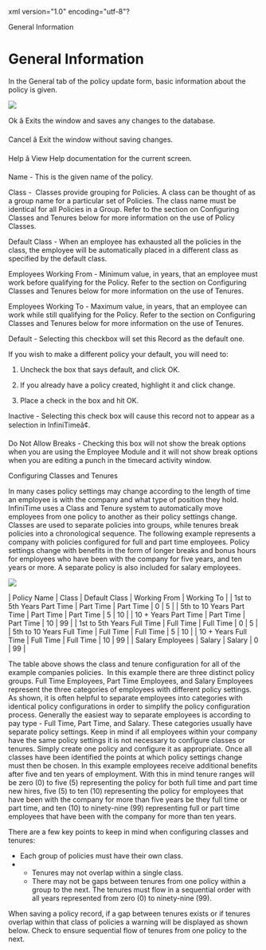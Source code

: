 xml version="1.0" encoding="utf-8"?





General Information




# General Information

In the General tab of the policy update form, basic information about the policy is given.

![](/img/CH4_Policy5.gif)

Ok â Exits the window and saves any changes to the database.

Cancel â Exit the window without saving changes.

Help â View Help documentation for the current screen.

Name - This is the given name of the policy.

Class -  Classes provide grouping for Policies. A class can be thought of as a group name for a particular set of Policies. The class name must be identical for all Policies in a Group. Refer to the section on Configuring Classes and Tenures below for more information on the use of Policy Classes.

Default Class - When an employee has exhausted all the policies in the class, the employee will be automatically placed in a different class as specified by the default class.

Employees Working From - Minimum value, in years, that an employee must work before qualifying for the Policy. Refer to the section on Configuring Classes and Tenures below for more information on the use of Tenures.

Employees Working To - Maximum value, in years, that an employee can work while still qualifying for the Policy. Refer to the section on Configuring Classes and Tenures below for more information on the use of Tenures.

Default - Selecting this checkbox will set this Record as the default one.

If you wish to make a different policy your default, you will need to:

1. Uncheck the box that says default, and click OK.

2. If you already have a policy created, highlight it and click change.

3. Place a check in the box and hit OK.

Inactive - Selecting this check box will cause this record not to appear as a selection in InfiniTimeâ¢.

Do Not Allow Breaks - Checking this box will not show the break options when you are using the Employee Module and it will not show break options when you are editing a punch in the timecard activity window.

Configuring Classes and Tenures

In many cases policy settings may change according to the length of time an employee is with the company and what type of position they hold. InfiniTime uses a Class and Tenure system to automatically move employees from one policy to another as their policy settings change. Classes are used to separate policies into groups, while tenures break policies into a chronological sequence. The following example represents a company with policies configured for full and part time employees. Policy settings change with benefits in the form of longer breaks and bonus hours for employees who have been with the company for five years, and ten years or more. A separate policy is also included for salary employees.

![](/img/CH4_Policy5.gif)

| Policy Name | Class | Default Class | Working From | Working To |
| 1st to 5th Years Part Time | Part Time | Part Time | 0 | 5 |
| 5th to 10 Years Part Time | Part Time | Part Time | 5 | 10 |
| 10 + Years Part Time | Part Time | Part Time | 10 | 99 |
| 1st to 5th Years Full Time | Full Time | Full Time | 0 | 5 |
| 5th to 10 Years Full Time | Full Time | Full Time | 5 | 10 |
| 10 + Years Full Time | Full Time | Full Time | 10 | 99 |
| Salary Employees | Salary | Salary | 0 | 99 |

The table above shows the class and tenure configuration for all of the example companies policies.  In this example there are three distinct policy groups. Full Time Employees, Part Time Employees, and Salary Employees represent the three categories of employees with different policy settings. As shown, it is often helpful to separate employees into categories with identical policy configurations in order to simplify the policy configuration process. Generally the easiest way to separate employees is according to pay type - Full Time, Part Time, and Salary. These categories usually have separate policy settings. Keep in mind if all employees within your company have the same policy settings it is not necessary to configure classes or tenures. Simply create one policy and configure it as appropriate. Once all classes have been identified the points at which policy settings change must then be chosen. In this example employees receive additional benefits after five and ten years of employment. With this in mind tenure ranges will be zero (0) to five (5) representing the policy for both full time and part time new hires, five (5) to ten (10) representing the policy for employees that have been with the company for more than five years be they full time or part time, and ten (10) to ninety-nine (99) representing full or part time employees that have been with the company for more than ten years.

There are a few key points to keep in mind when configuring classes and tenures:

* Each group of policies must have their own class.
* + Tenures may not overlap within a single class.
  + There may not be gaps between tenures from one policy within a group to the next. The tenures must flow in a sequential order with all years represented from zero (0) to ninety-nine (99).

When saving a policy record, if a gap between tenures exists or if tenures overlap within that class of policies a warning will be displayed as shown below. Check to ensure sequential flow of tenures from one policy to the next.
